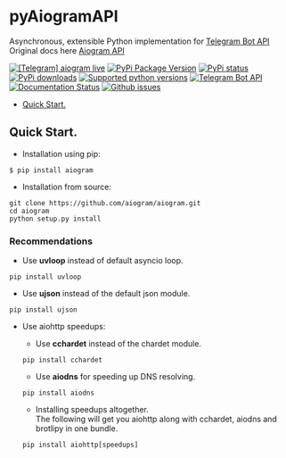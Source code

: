 # pyAiogramAPI
Asynchronous, extensible Python implementation for <a href="https://core.telegram.org/bots/api">Telegram Bot API</a><br/>
Original docs here <a href="https://aiogram.readthedocs.io">Aiogram API</a>

<div>
	<a class="reference external image-reference" href="https://t.me/aiogram_live"><img alt="[Telegram] aiogram live" src="https://img.shields.io/badge/telegram-aiogram-blue.svg?style=flat-square"></a>
	<a class="reference external image-reference" href="https://pypi.python.org/pypi/aiogram"><img alt="PyPi Package Version" src="https://img.shields.io/pypi/v/aiogram.svg?style=flat-square"></a>
	<a class="reference external image-reference" href="https://pypi.python.org/pypi/aiogram"><img alt="PyPi status" src="https://img.shields.io/pypi/status/aiogram.svg?style=flat-square"></a>
	<a class="reference external image-reference" href="https://pypi.python.org/pypi/aiogram"><img alt="PyPi downloads" src="https://img.shields.io/pypi/dm/aiogram.svg?style=flat-square"></a>
	<a class="reference external image-reference" href="https://pypi.python.org/pypi/aiogram"><img alt="Supported python versions" src="https://img.shields.io/pypi/pyversions/aiogram.svg?style=flat-square"></a>
	<a class="reference external image-reference" href="https://core.telegram.org/bots/api"><img alt="Telegram Bot API" src="https://img.shields.io/badge/Telegram%20Bot%20API-4.8-blue.svg?style=flat-square&amp;logo=telegram"></a>
	<a class="reference external image-reference" href="http://docs.aiogram.dev/en/latest/?badge=latest"><img alt="Documentation Status" src="https://img.shields.io/readthedocs/aiogram?style=flat-square"></a>
	<a class="reference external image-reference" href="https://github.com/aiogram/aiogram/issues"><img alt="Github issues" src="https://img.shields.io/github/issues/aiogram/aiogram.svg?style=flat-square"></a>
	
</div>

* [Quick Start.](#quick-start)

## Quick Start.

* Installation using pip:
```
$ pip install aiogram
```

* Installation from source:
```
git clone https://github.com/aiogram/aiogram.git
cd aiogram
python setup.py install
```

### Recommendations

* Use **uvloop** instead of default asyncio loop.
```
pip install uvloop
```

* Use **ujson** instead of the default json module.
```
pip install ujson
```
* Use aiohttp speedups:

	* Use **cchardet** instead of the chardet module.
	```
	pip install cchardet
	```
	* Use **aiodns** for speeding up DNS resolving.
	```
	pip install aiodns
	```
	* Installing speedups altogether.<br/>
	The following will get you aiohttp along with cchardet, aiodns and 	brotlipy in one bundle.
	```
	pip install aiohttp[speedups]
	```
